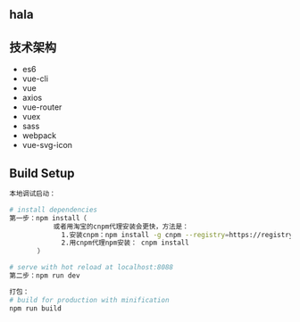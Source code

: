 ## hala

## 技术架构
*  es6
*  vue-cli
*  vue
*  axios
*  vue-router
*  vuex
*  sass
*  webpack
*  vue-svg-icon

## Build Setup

``` bash
本地调试启动：

# install dependencies
第一步：npm install（
           或者用淘宝的cnpm代理安装会更快，方法是：
             1.安装cnpm：npm install -g cnpm --registry=https://registry.npm.taobao.org 
             2.用cnpm代理npm安装： cnpm install
       ）

# serve with hot reload at localhost:8088
第二步：npm run dev

打包：
# build for production with minification
npm run build
